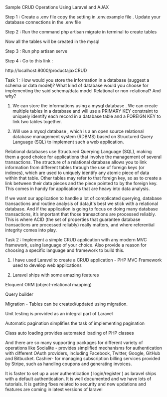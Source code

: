 Sample CRUD Operations Using Laravel and AJAX

Step 1 : Create a .env file copy the setting in .env.example file . 
Update your database connections in the .env file

Step 2 : Run the command php artisan migrate in terminal to create tables

Now all the tables will be created in the mysql

Step 3 : Run php artisan serve 

Step 4 : Go to this link : 

http://localhost:8000/productajaxCRUD



Task 1 :
How would you store the information in a database (suggest a schema or data model)?
What kind of database would you choose for implementing the said schema/data model Relational or non-relational? And why?

1. We can store the informations using a mysql database . We can create multiple tables in a database and will use a PRIMARY KEY constraint to uniquely identify each record in a database table and a FOREIGN KEY to link two tables together.


2. Will use a mysql database , which is a an open source relational database management system (RDBMS) based on Structured Query Language (SQL) to implement such a web application.

Relational databases use Structured Querying Language (SQL), making them a good choice for applications that involve the management of several transactions. The structure of a relational database allows you to link information from different tables through the use of foreign keys (or indexes), which are used to uniquely identify any atomic piece of data within that table. Other tables may refer to that foreign key, so as to create a link between their data pieces and the piece pointed to by the foreign key. This comes in handy for applications that are heavy into data analysis.

If we want our application to handle a lot of complicated querying, database transactions and routine analysis of data,it's best we stick with a relational database. And if the application is going to focus on doing many database transactions, it’s important that those transactions are processed reliably. This is where ACID (the set of properties that guarantee database transactions are processed reliably) really matters, and where referential integrity comes into play.

Task 2 : 
Implement a simple CRUD application with any modern MVC framework, using language of your choice.
 Also provide a reason for choosing a specific language and framework to build this.

1. I have used Laravel to create a CRUD application - PHP MVC Framework used to develop web applications 

2. Laravel ships with some amazing features 

Eloquent ORM (object-relational mapping)

Query builder

Migration - Tables can be created/updated using migration.

Unit testing is provided as an integral part of Laravel

Automatic pagination simplifies the task of implementing pagination

Class auto loading provides automated loading of PHP classes

And there are so many supporting packages for different variety of operations like 
Socialite - provides simplified mechanisms for authentication with different OAuth providers, including Facebook, Twitter, Google, GitHub and Bitbucket.
Cashier- for managing subscription billing services provided by Stripe, such as handling coupons and generating invoices.

It is faster to set up a user authentication ( login/register ) as laravel ships with a default authentication.
It is well documented and we have lots of tutorials.
It is getting fixes related to security and new updations and features are coming in latest versions of laravel

